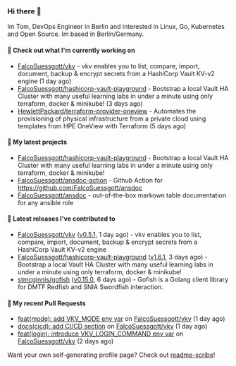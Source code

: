 ### Hi there 👋

Im Tom, DevOps Engineer in Berlin and interested in Linux, Go, Kubernetes and Open Source.
Im based in Berlin/Germany.

#### 👷 Check out what I'm currently working on

- [FalcoSuessgott/vkv](https://github.com/FalcoSuessgott/vkv) - vkv enables you to list, compare, import, document, backup &amp; encrypt secrets from a HashiCorp Vault KV-v2 engine (1 day ago)
- [FalcoSuessgott/hashicorp-vault-playground](https://github.com/FalcoSuessgott/hashicorp-vault-playground) - Bootstrap a local Vault HA Cluster with many useful learning labs in under a minute using only terraform, docker &amp; minikube! (3 days ago)
- [HewlettPackard/terraform-provider-oneview](https://github.com/HewlettPackard/terraform-provider-oneview) - Automates the provisioning of physical infrastructure from a private cloud using templates from HPE OneView with Terraform (5 days ago)

#### 🌱 My latest projects

- [FalcoSuessgott/hashicorp-vault-playground](https://github.com/FalcoSuessgott/hashicorp-vault-playground) - Bootstrap a local Vault HA Cluster with many useful learning labs in under a minute using only terraform, docker &amp; minikube!
- [FalcoSuessgott/ansdoc-action](https://github.com/FalcoSuessgott/ansdoc-action) - Github Action for https://github.com/FalcoSuessgott/ansdoc
- [FalcoSuessgott/ansdoc](https://github.com/FalcoSuessgott/ansdoc) - out-of-the-box markown table documentation for any ansible role

#### 🔭 Latest releases I've contributed to

- [FalcoSuessgott/vkv](https://github.com/FalcoSuessgott/vkv) ([v0.5.1](https://github.com/FalcoSuessgott/vkv/releases/tag/v0.5.1), 1 day ago) - vkv enables you to list, compare, import, document, backup &amp; encrypt secrets from a HashiCorp Vault KV-v2 engine
- [FalcoSuessgott/hashicorp-vault-playground](https://github.com/FalcoSuessgott/hashicorp-vault-playground) ([v1.6.1](https://github.com/FalcoSuessgott/hashicorp-vault-playground/releases/tag/v1.6.1), 3 days ago) - Bootstrap a local Vault HA Cluster with many useful learning labs in under a minute using only terraform, docker &amp; minikube!
- [stmcginnis/gofish](https://github.com/stmcginnis/gofish) ([v0.15.0](https://github.com/stmcginnis/gofish/releases/tag/v0.15.0), 6 days ago) - Gofish is a Golang client library for DMTF Redfish and SNIA Swordfish interaction.

#### 🔨 My recent Pull Requests

- [feat(mode): add VKV_MODE env var](https://github.com/FalcoSuessgott/vkv/pull/190) on [FalcoSuessgott/vkv](https://github.com/FalcoSuessgott/vkv) (1 day ago)
- [docs(cicd): add CI/CD section](https://github.com/FalcoSuessgott/vkv/pull/189) on [FalcoSuessgott/vkv](https://github.com/FalcoSuessgott/vkv) (1 day ago)
- [feat(login): introduce VKV_LOGIN_COMMAND env var](https://github.com/FalcoSuessgott/vkv/pull/188) on [FalcoSuessgott/vkv](https://github.com/FalcoSuessgott/vkv) (2 days ago)

Want your own self-generating profile page? Check out [readme-scribe](https://github.com/muesli/readme-scribe)!